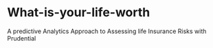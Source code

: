 # What-is-your-life-worth
A predictive Analytics Approach to Assessing life Insurance Risks with Prudential
